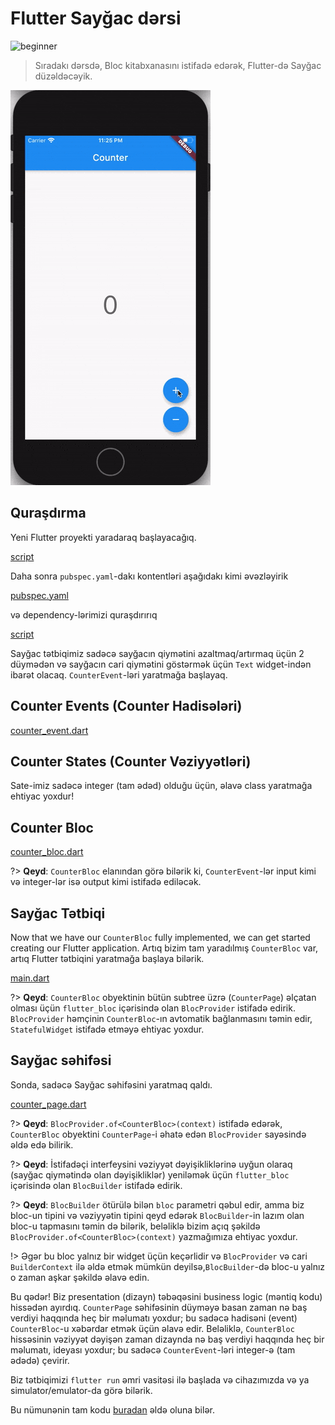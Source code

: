 # Flutter Sayğac dərsi

![beginner](https://img.shields.io/badge/level-beginner-green.svg)

> Sıradakı dərsdə, Bloc kitabxanasını istifadə edərək, Flutter-də Sayğac düzəldəcəyik.

![demo](../assets/gifs/flutter_counter.gif)

## Quraşdırma

Yeni Flutter proyekti yaradaraq başlayacağıq.

[script](../_snippets/flutter_counter_tutorial/flutter_create.sh.md ':include')

Daha sonra `pubspec.yaml`-dakı kontentləri aşağıdakı kimi əvəzləyirik

[pubspec.yaml](../_snippets/flutter_counter_tutorial/pubspec.yaml.md ':include')

və dependency-lərimizi quraşdırırıq

[script](../_snippets/flutter_counter_tutorial/flutter_packages_get.sh.md ':include')

Sayğac tətbiqimiz sadəcə sayğacın qiymətini azaltmaq/artırmaq üçün 2 düymədən və sayğacın cari qiymətini göstərmək üçün `Text` widget-indən ibarət olacaq. `CounterEvent`-ləri yaratmağa başlayaq.

## Counter Events (Counter Hadisələri)

[counter_event.dart](../_snippets/flutter_counter_tutorial/counter_event.dart.md ':include')

## Counter States (Counter Vəziyyətləri)

Sate-imiz sadəcə integer (tam ədəd) olduğu üçün, əlavə class yaratmağa ehtiyac yoxdur!

## Counter Bloc

[counter_bloc.dart](../_snippets/flutter_counter_tutorial/counter_bloc.dart.md ':include')

?> **Qeyd**: `CounterBloc` elanından görə bilərik ki, `CounterEvent`-lər input kimi və integer-lər isə output kimi istifadə ediləcək.

## Sayğac Tətbiqi

Now that we have our `CounterBloc` fully implemented, we can get started creating our Flutter application.
Artıq bizim tam yaradılmış `CounterBloc` var, artıq Flutter tətbiqini yaratmağa başlaya bilərik.

[main.dart](../_snippets/flutter_counter_tutorial/main.dart.md ':include')

?> **Qeyd**: `CounterBloc` obyektinin bütün subtree üzrə (`CounterPage`) əlçatan olması üçün `flutter_bloc` içərisində olan `BlocProvider` istifadə edirik. `BlocProvider` həmçinin `CounterBloc`-ın avtomatik bağlanmasını təmin edir, `StatefulWidget` istifadə etməyə ehtiyac yoxdur.

## Sayğac səhifəsi

Sonda, sadəcə Sayğac səhifəsini yaratmaq qaldı.

[counter_page.dart](../_snippets/flutter_counter_tutorial/counter_page.dart.md ':include')

?> **Qeyd**: `BlocProvider.of<CounterBloc>(context)` istifadə edərək, `CounterBloc` obyektini `CounterPage`-i əhatə edən `BlocProvider` sayəsində əldə edə bilirik.

?> **Qeyd**: İstifadəçi interfeysini vəziyyət dəyişikliklərinə uyğun olaraq (sayğac qiymətində olan dəyişikliklər) yeniləmək üçün `flutter_bloc` içərisində olan `BlocBuilder` istifadə edirik.

?> **Qeyd**: `BlocBuilder` ötürülə bilən `bloc` parametri qəbul edir, amma biz bloc-un tipini və vəziyyətin tipini qeyd edərək `BlocBuilder`-in lazım olan bloc-u tapmasını təmin də bilərik, beləliklə bizim açıq şəkildə `BlocProvider.of<CounterBloc>(context)` yazmağımıza ehtiyac yoxdur.

!> Əgər bu bloc yalnız bir widget üçün keçərlidir və `BlocProvider` və cari `BuilderContext` ilə əldə etmək mümkün deyilsə,`BlocBuilder`-də bloc-u yalnız o zaman aşkar şəkildə əlavə edin.

Bu qədər! Biz presentation (dizayn) təbəqəsini business logic (məntiq kodu) hissədən ayırdıq. `CounterPage` səhifəsinin düyməyə basan zaman nə baş verdiyi haqqında heç bir məlumatı yoxdur; bu sadəcə hadisəni (event) `CounterBloc`-u xəbərdar etmək üçün əlavə edir. Beləliklə, `CounterBloc` hissəsinin vəziyyət dəyişən zaman dizaynda nə baş verdiyi haqqında heç bir məlumatı, ideyası yoxdur; bu sadəcə `CounterEvent`-ləri integer-ə (tam ədədə) çevirir.

Biz tətbiqimizi `flutter run` əmri vasitəsi ilə başlada və cihazımızda və ya simulator/emulator-da görə bilərik.

Bu nümunənin tam kodu [buradan](https://github.com/felangel/Bloc/tree/master/packages/flutter_bloc/example) əldə oluna bilər.
